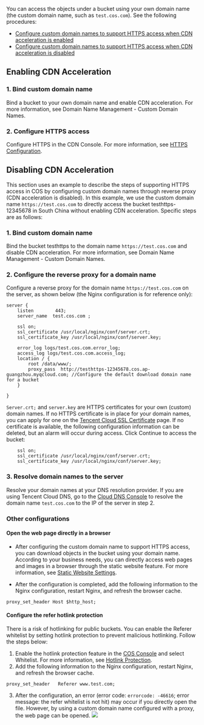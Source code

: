 You can access the objects under a bucket using your own domain name (the custom domain name, such as `test.cos.com`). See the following procedures:
- [Configure custom domain names to support HTTPS access when CDN acceleration is enabled](#1)
- [Configure custom domain names to support HTTPS access when CDN acceleration is disabled](#2)

<span id="1"></span>
## Enabling CDN Acceleration
### 1. Bind custom domain name
Bind a bucket to your own domain name and enable CDN acceleration. For more information, see Domain Name Management - Custom Domain Names.
### 2. Configure HTTPS access
Configure HTTPS in the CDN Console. For more information, see [HTTPS Configuration](https://intl.cloud.tencent.com/document/product/228/6295).

<span id="2"></span>
## Disabling CDN Acceleration
This section uses an example to describe the steps of supporting HTTPS access in COS by configuring custom domain names through reverse proxy (CDN acceleration is disabled). In this example, we use the custom domain name `https://test.cos.com` to directly access the bucket testhttps-12345678 in South China without enabling CDN acceleration. Specific steps are as follows:

### 1. Bind custom domain name
Bind the bucket testhttps to the domain name `https://test.cos.com` and disable CDN acceleration. For more information, see Domain Name Management - Custom Domain Names.
### 2. Configure the reverse proxy for a domain name
Configure a reverse proxy for the domain name `https://test.cos.com` on the server, as shown below (the Nginx configuration is for reference only):
```
server {
    listen        443;
    server_name  test.cos.com ;

    ssl on;
    ssl_certificate /usr/local/nginx/conf/server.crt;
    ssl_certificate_key /usr/local/nginx/conf/server.key;

    error_log logs/test.cos.com.error_log;
    access_log logs/test.cos.com.access_log;
    location / {
        root /data/www/;
        proxy_pass  http://testhttps-12345678.cos.ap-guangzhou.myqcloud.com; //Configure the default download domain name for a bucket 
    }
        
}
```
`Server.crt;` and `server.key` are HTTPS certificates for your own (custom) domain names. If no HTTPS certificate is in place for your domain names, you can apply for one on the [Tencent Cloud SSL Certificate](https://intl.cloud.tencent.com/product/ssl) page.
If no certificate is available, the following configuration information can be deleted, but an alarm will occur during access. Click Continue to access the bucket:

```
    ssl on;
    ssl_certificate /usr/local/nginx/conf/server.crt;
    ssl_certificate_key /usr/local/nginx/conf/server.key;
```

### 3. Resolve domain names to the server
Resolve your domain names at your DNS resolution provider. If you are using Tencent Cloud DNS, go to the [Cloud DNS Console](https://console.cloud.tencent.com/cns/domains) to resolve the domain name `test.cos.com` to the IP of the server in step 2. 
### Other configurations
#### Open the web page directly in a browser
- After configuring the custom domain name to support HTTPS access, you can download objects in the bucket using your domain name. According to your business needs, you can directly access web pages and images in a browser through the static website feature. For more information, see [Static Website Settings](https://intl.cloud.tencent.com/document/product/436/6249).

- After the configuration is completed, add the following information to the Nginx configuration, restart Nginx, and refresh the browser cache.

```
proxy_set_header Host $http_host;
```
#### Configure the refer hotlink protection
There is a risk of hotlinking for public buckets. You can enable the Referer whitelist by setting hotlink protection to prevent malicious hotlinking. Follow the steps below:
1. Enable the hotlink protection feature in the [COS Console](https://console.cloud.tencent.com/cos4/index) and select Whitelist. For more information, see [Hotlink Protection](https://intl.cloud.tencent.com/document/product/436/6250).
2. Add the following information to the Nginx configuration, restart Nginx, and refresh the browser cache.
```
proxy_set_header   Referer www.test.com;
```
3. After the configuration, an error (error code: `errorcode: -46616`; error message: the refer whitelist is not hit) may occur if you directly open the file. However, by using a custom domain name configured with a proxy, the web page can be opened.
![](//mc.qcloudimg.com/static/img/005099e6a30398c600bb945b6b1c34e7/image.png)

